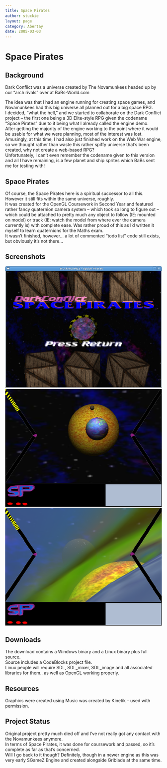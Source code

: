 ```yaml
---
title: Space Pirates
author: stuckie
layout: page
category: Abertay
date: 2005-03-03
---
```

# Space Pirates

## Background

Dark Conflict was a universe created by The Novamunkees headed up by our &#8220;arch rivals&#8221; over at BaBs-World.com

The idea was that I had an engine running for creating space games, and Novamunkees had this big universe all planned out for a big space RPG.  
I decided, &#8220;what the hell,&#8221; and we started to collaborate on the Dark Conflict project &#8211; the first one being a 3D Elite-style RPG given the codename &#8220;Space Pirates&#8221; due to it being what I already called the engine demo.  
After getting the majority of the engine working to the point where it would be usable for what we were planning, most of the interest was lost.  
Amusingly, at this time, I had also just finished work on the Web War engine, so we thought rather than waste this rather spiffy universe that&#8217;s been created, why not create a web-based RPG?  
Unfortunately, I can&#8217;t even remember the codename given to this version and all I have remaining, is a few planet and ship sprites which BaBs sent me for testing with!

## Space Pirates

Of course, the Space Pirates here is a spiritual successor to all this. However it still fits within the same universe, roughly.  
It was created for the OpenGL Coursework in Second Year and featured rather fancy quaternion camera system &#8211; which took so long to figure out &#8211; which could be attached to pretty much any object to follow (IE: mounted on model) or track (IE: watch the model from where ever the camera currently is) with complete ease. Was rather proud of this as I&#8217;d written it myself to learn quaternions for the Maths exam.  
It wasn&#8217;t finished, however&#8230; a lot of commented &#8220;todo list&#8221; code still exists, but obviously it&#8217;s not there&#8230;

## Screenshots

![Title](title.png) 
![Ingame 1](ingame1.png)
![Ingame 2](ingame2.png)

## Downloads

The download contains a Windows binary and a Linux binary plus full source.  
Source includes a CodeBlocks project file.  
Linux people will require SDL, SDL\_mixer, SDL\_image and all associated libraries for them.. as well as OpenGL working properly.  

## Resources

Graphics were created using
Music was created by Kinetik &#8211; used with permission.

## Project Status

Original project pretty much died off and I&#8217;ve not really got any contact with the Novamunkees anymore.  
In terms of Space Pirates, it was done for coursework and passed, so it&#8217;s complete as far as that&#8217;s concerned.  
Will I go back to it though? Definitely, though in a newer engine as this was very early SGameZ Engine and created alongside Griblade at the same time.
